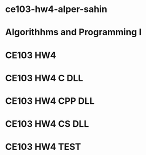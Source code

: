 # ce103-hw4-alper-sahin
# Algorithhms and Programming I
# CE103 HW4 
# CE103 HW4 C DLL 
# CE103 HW4 CPP DLL
# CE103 HW4 CS DLL
# CE103 HW4 TEST